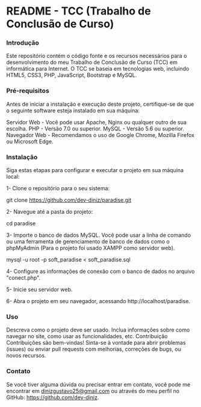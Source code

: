 # README - TCC (Trabalho de Conclusão de Curso)
### Introdução
Este repositório contém o código fonte e os recursos necessários para o desenvolvimento do meu Trabalho de Conclusão de Curso (TCC) em informática para Internet. O TCC se baseia em tecnologias web, incluindo HTML5, CSS3, PHP, JavaScript, Bootstrap e MySQL.

### Pré-requisitos
Antes de iniciar a instalação e execução deste projeto, certifique-se de que o seguinte software esteja instalado em sua máquina:

Servidor Web - Você pode usar Apache, Nginx ou qualquer outro de sua escolha.
PHP - Versão 7.0 ou superior.
MySQL - Versão 5.6 ou superior.
Navegador Web - Recomendamos o uso de Google Chrome, Mozilla Firefox ou Microsoft Edge.

### Instalação
Siga estas etapas para configurar e executar o projeto em sua máquina local:

1- Clone o repositório para o seu sistema:

git clone https://github.com/dev-diniz/paradise.git

2- Navegue até a pasta do projeto:

cd paradise

3- Importe o banco de dados MySQL. Você pode usar a linha de comando ou uma ferramenta de gerenciamento de banco de dados como o phpMyAdmin (Para o projeto foi usado XAMPP como servidor web).

mysql -u root -p soft_paradise < soft_paradise.sql

4- Configure as informações de conexão com o banco de dados no arquivo "conect.php".
<?php
// conect.php

$db_host = "localhost";
$db_user = "root";
$db_password = "";
$db_name = "soft_paradise";
?>

5- Inicie seu servidor web.

6- Abra o projeto em seu navegador, acessando http://localhost/paradise.

### Uso
Descreva como o projeto deve ser usado.
Inclua informações sobre como navegar no site, como usar as funcionalidades, etc.
Contribuição
Contribuições são bem-vindas! Sinta-se à vontade para abrir problemas (issues) ou enviar pull requests com melhorias, correções de bugs, ou novos recursos.


### Contato
Se você tiver alguma dúvida ou precisar entrar em contato, você pode me encontrar em dinizgustavo25@gmail.com ou através do meu perfil no GitHub: https://github.com/dev-diniz.